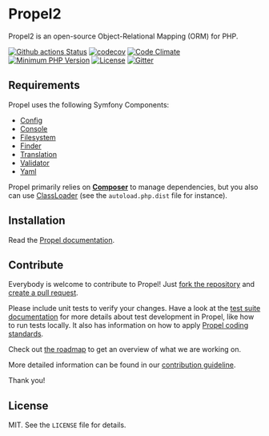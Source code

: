 # Propel2

Propel2 is an open-source Object-Relational Mapping (ORM) for PHP.

[![Github actions Status](https://github.com/propelorm/Propel2/workflows/CI/badge.svg?branch=master)](https://github.com/propelorm/Propel2/actions?query=workflow%3ACI+branch%3Amaster)
[![codecov](https://codecov.io/gh/propelorm/Propel2/branch/master/graph/badge.svg?token=L1thFB9nOG)](https://codecov.io/gh/propelorm/Propel2)
[![Code Climate](https://codeclimate.com/github/propelorm/Propel2/badges/gpa.svg)](https://codeclimate.com/github/propelorm/Propel2)
[![Minimum PHP Version](http://img.shields.io/badge/php-%3E%3D%207.4-8892BF.svg)](https://php.net/)
[![License](https://poser.pugx.org/propel/propel/license.svg)](https://packagist.org/packages/propel/propel)
[![Gitter](https://badges.gitter.im/Join%20Chat.svg)](https://gitter.im/propelorm/Propel)

## Requirements

Propel uses the following Symfony Components:

* [Config](https://github.com/symfony/config)
* [Console](https://github.com/symfony/console)
* [Filesystem](https://github.com/symfony/filesystem)
* [Finder](https://github.com/symfony/finder)
* [Translation](https://github.com/symfony/translation)
* [Validator](https://github.com/symfony/validator)
* [Yaml](https://github.com/symfony/yaml)

Propel primarily relies on [**Composer**](https://github.com/composer/composer) to manage dependencies, but you
also can use [ClassLoader](https://github.com/symfony/ClassLoader) (see the `autoload.php.dist` file for instance).


## Installation

Read the [Propel documentation](http://propelorm.org/documentation/01-installation.html).


## Contribute

Everybody is welcome to contribute to Propel! Just [fork the repository](https://docs.github.com/en/get-started/quickstart/fork-a-repo) and [create a pull request](https://docs.github.com/en/pull-requests/collaborating-with-pull-requests/proposing-changes-to-your-work-with-pull-requests/creating-a-pull-request).

Please include unit tests to verify your changes. Have a look at the [test suite documentation](http://propelorm.org/documentation/cookbook/working-with-test-suite.html) for more details about test development in Propel, like how to run tests locally. It also has information on how to apply [Propel coding standards](https://github.com/propelorm/Propel2/wiki/Coding-Standards).

Check out [the roadmap](https://github.com/propelorm/Propel2/wiki) to get an overview of what we are working on.

More detailed information can be found in our [contribution guideline](http://propelorm.org/contribute.html).

Thank you!

## License

MIT. See the `LICENSE` file for details.
